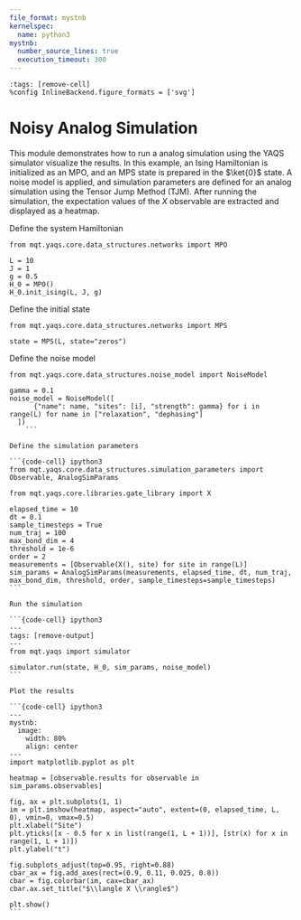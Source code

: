 ```yaml
---
file_format: mystnb
kernelspec:
  name: python3
mystnb:
  number_source_lines: true
  execution_timeout: 300
---
```


```{code-cell} ipython3
:tags: [remove-cell]
%config InlineBackend.figure_formats = ['svg']
```

# Noisy Analog Simulation

This module demonstrates how to run a analog simulation using the YAQS simulator visualize the results.
In this example, an Ising Hamiltonian is initialized as an MPO, and an MPS state is prepared in the $\ket{0}$ state.
A noise model is applied, and simulation parameters are defined for an analog simulation using the Tensor Jump Method (TJM).
After running the simulation, the expectation values of the $X$ observable are extracted and displayed as a heatmap.

Define the system Hamiltonian

```{code-cell} ipython3
from mqt.yaqs.core.data_structures.networks import MPO

L = 10
J = 1
g = 0.5
H_0 = MPO()
H_0.init_ising(L, J, g)
```

Define the initial state

```{code-cell} ipython3
from mqt.yaqs.core.data_structures.networks import MPS

state = MPS(L, state="zeros")
```

Define the noise model

````{code-cell} ipython3
from mqt.yaqs.core.data_structures.noise_model import NoiseModel

gamma = 0.1
noise_model = NoiseModel([
      {"name": name, "sites": [i], "strength": gamma} for i in range(L) for name in ["relaxation", "dephasing"]
  ])
    ```

Define the simulation parameters

```{code-cell} ipython3
from mqt.yaqs.core.data_structures.simulation_parameters import Observable, AnalogSimParams

from mqt.yaqs.core.libraries.gate_library import X

elapsed_time = 10
dt = 0.1
sample_timesteps = True
num_traj = 100
max_bond_dim = 4
threshold = 1e-6
order = 2
measurements = [Observable(X(), site) for site in range(L)]
sim_params = AnalogSimParams(measurements, elapsed_time, dt, num_traj, max_bond_dim, threshold, order, sample_timesteps=sample_timesteps)
```

Run the simulation

```{code-cell} ipython3
---
tags: [remove-output]
---
from mqt.yaqs import simulator

simulator.run(state, H_0, sim_params, noise_model)
```

Plot the results

```{code-cell} ipython3
---
mystnb:
  image:
    width: 80%
    align: center
---
import matplotlib.pyplot as plt

heatmap = [observable.results for observable in sim_params.observables]

fig, ax = plt.subplots(1, 1)
im = plt.imshow(heatmap, aspect="auto", extent=(0, elapsed_time, L, 0), vmin=0, vmax=0.5)
plt.xlabel("Site")
plt.yticks([x - 0.5 for x in list(range(1, L + 1))], [str(x) for x in range(1, L + 1)])
plt.ylabel("t")

fig.subplots_adjust(top=0.95, right=0.88)
cbar_ax = fig.add_axes(rect=(0.9, 0.11, 0.025, 0.8))
cbar = fig.colorbar(im, cax=cbar_ax)
cbar.ax.set_title("$\\langle X \\rangle$")

plt.show()
```
````
